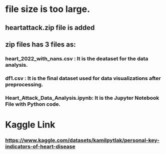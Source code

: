 
# file size is too large.
## heartattack.zip file is added
## zip files has 3 files as:
  ### heart_2022_with_nans.csv : It is the deataset for the data analysis.
  ### df1.csv : It is the final dataset used for data visualizations after preprocessing.
  ### Heart_Attack_Data_Analysis.ipynb: It is the Jupyter Notebook File with Python code.

# Kaggle Link
### https://www.kaggle.com/datasets/kamilpytlak/personal-key-indicators-of-heart-disease
